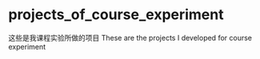 # projects_of_course_experiment
这些是我课程实验所做的项目
These are the projects I developed for course experiment
